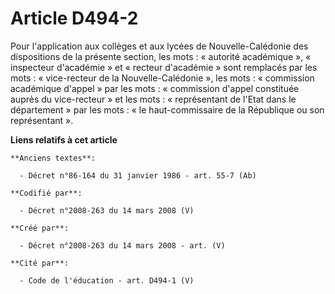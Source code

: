 # Article D494-2

Pour l'application aux collèges et aux lycées de Nouvelle-Calédonie des dispositions de la présente section, les mots :
« autorité académique », « inspecteur d'académie » et « recteur d'académie » sont remplacés par les mots : « vice-recteur de
la Nouvelle-Calédonie », les mots : « commission académique d'appel » par les mots : « commission d'appel constituée auprès
du vice-recteur » et les mots : « représentant de l'Etat dans le département » par les mots : « le haut-commissaire de la
République ou son représentant ».

**Liens relatifs à cet article**

	**Anciens textes**:

	  - Décret n°86-164 du 31 janvier 1986 - art. 55-7 (Ab)

	**Codifié par**:

	  - Décret n°2008-263 du 14 mars 2008 (V)

	**Créé par**:

	  - Décret n°2008-263 du 14 mars 2008 - art. (V)

	**Cité par**:

	  - Code de l'éducation - art. D494-1 (V)

